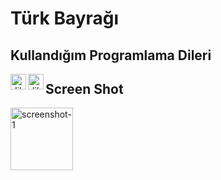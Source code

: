 # Türk Bayrağı

## Kullandığım Programlama Dileri
<img align="left" alt="dil-Html" width="25px" src="https://www.flaticon.com/svg/static/icons/svg/919/919827.svg"/> 
<img align="left" alt="dil-Css" width="25px" src="https://www.flaticon.com/svg/static/icons/svg/919/919826.svg"/> 

## Screen Shot
<img align="left" alt="screenshot-1" width="100px" scr="https://raw.githubusercontent.com/mapekdemir/Html-Css-Turk-Bayragi/main/ScreenShot/screenshot1.jpg"/> 
